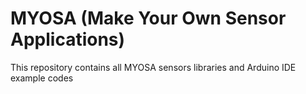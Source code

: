 # MYOSA (Make Your Own Sensor Applications)

This repository contains all MYOSA sensors libraries and Arduino IDE example codes